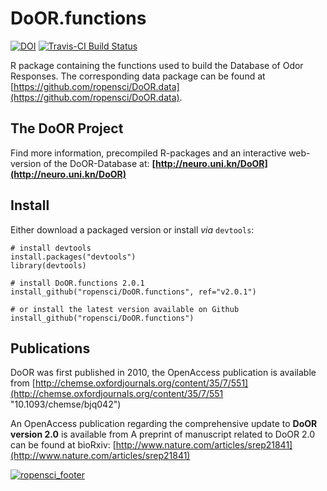 DoOR.functions
==============
[![DOI](https://zenodo.org/badge/doi/10.5281/zenodo.375617.svg)](http://dx.doi.org/10.5281/zenodo.375617)
[![Travis-CI Build Status](https://travis-ci.org/ropensci/DoOR.functions.svg?branch=master)](https://travis-ci.org/ropensci/DoOR.functions)

R package containing the functions used to build the Database of Odor Responses. The corresponding data package can be found at [https://github.com/ropensci/DoOR.data](https://github.com/ropensci/DoOR.data).

## The DoOR Project
Find more information, precompiled R-packages and an interactive web-version of the DoOR-Database at: **[http://neuro.uni.kn/DoOR](http://neuro.uni.kn/DoOR)**

## Install
Either download a packaged version or install _via_ `devtools`:
```{r}
# install devtools
install.packages("devtools")
library(devtools)

# install DoOR.functions 2.0.1
install_github("ropensci/DoOR.functions", ref="v2.0.1")

# or install the latest version available on Github
install_github("ropensci/DoOR.functions")
```

## Publications
DoOR was first published in 2010, the OpenAccess publication is available from
[http://chemse.oxfordjournals.org/content/35/7/551](http://chemse.oxfordjournals.org/content/35/7/551 "10.1093/chemse/bjq042")

An OpenAccess publication regarding the comprehensive update to **DoOR version 2.0** is available from
A preprint of manuscript related to DoOR 2.0 can be found at bioRxiv: [http://www.nature.com/articles/srep21841](http://www.nature.com/articles/srep21841)

[![ropensci_footer](https://ropensci.org/public_images/ropensci_footer.png)](https://ropensci.org)
